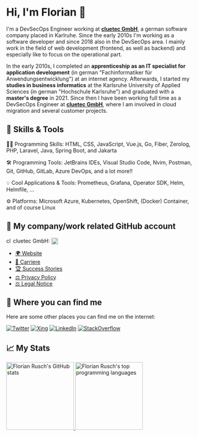 # Hi, I'm Florian 👋

I'm a DevSecOps Engineer working at [**cluetec GmbH**](https://cluetec.de), a german software company placed in Karlruhe. Since the early 2010s I'm working as a software developer and since 2018 also in the DevSecOps area. I mainly work in the field of web development (frontend, as well as backend) and especially like to focus on the operational part.

In the early 2010s, I completed an **apprenticeship as an IT specialist for application development** (in german "Fachinformatiker für Anwendungsentwicklung") at an internet agency. Afterwards, I started my **studies in business informatics** at the Karlsruhe University of Applied Sciences (in german "Hochschule Karlsruhe") and graduated with a **master's degree** in 2021. Since then I have been working full time as a DevSecOps Engineer at [**cluetec GmbH**](https://cluetec.de), where I am involved in cloud migration and several customer projects.

## 🦄 Skills & Tools

👨‍💻 Programming Skills: HTML, CSS, JavaScript, Vue.js, Go, Fiber, Zerolog, PHP, Laravel, Java, Spring Boot, and Jakarta

🛠️ Programming Tools: JetBrains IDEs, Visual Studio Code, Nvim, Postman, Git, GitHub, GitLab, Azure DevOps, and a lot more!!

💡 Cool Applications & Tools: Prometheus, Grafana, Operator SDK, Helm, Helmfile, ...

⚙️ Platforms: Microsoft Azure, Kubernetes, OpenShift, (Docker) Container, and of course Linux

## 💼 My company/work related GitHub account

<img src="https://avatars.githubusercontent.com/u/11868450" alt="cluetec icon" height="14" width="14" /> cluetec GmbH: <a href="https://github.com/florianrusch-cluetec" title="GitHub - florianrusch-cluetec"><img src="https://img.shields.io/badge/GitHub-florianrusch−cluetec-white?style=flat&logo=github&logoColor=white" height="18" style="vertical-align: text-top;" /></a>

- [🌍 Website](https://www.cluetec.de/en/)
- [💼 Carriere](https://www.cluetec.de/unternehmen/karriere-bei-cluetec/)
- [🏆 Success Stories](https://www.cluetec.de/en/success-stories/)
- [⚖️ Privacy Policy](https://www.cluetec.de/en/privacy-policy-220803/)
- [⚖️ Legal Notice](https://www.cluetec.de/en/legal-notice/)

## 🤳 Where you can find me

Here are some other places you can find me on the internet:

[![Twitter](https://img.shields.io/badge/Twitter-blue?style=for-the-badge&logo=twitter&logoColor=white)](https://twitter.com/florian_rusch)
[![Xing](https://img.shields.io/badge/Xing-green?style=for-the-badge&logo=xing&logoColor=white)](https://www.xing.com/profile/Florian_Rusch)
[![LinkedIn](https://img.shields.io/badge/Linkedin-blue?style=for-the-badge&logo=linkedin&logoColor=white)](https://www.linkedin.com/in/florianrusch/)
[![StackOverflow](https://img.shields.io/badge/Stackoverflow-orange?style=for-the-badge&logo=stackoverflow&logoColor=white)](https://stackoverflow.com/users/4072522/florian-rusch)

## 📈 My Stats
<a href="https://github.com/florianrusch">
  <img height="180em" title="Florian Rusch's GitHub stats" src="https://github-readme-stats.vercel.app/api?username=florianrusch&count_private=true&show_icons=true&theme=dracula&include_all_commits=true&bg_color=90,282A36,80165B" />
  <img height="180em" title="Florian Rusch's top programming languages" src="https://github-readme-stats.vercel.app/api/top-langs/?username=florianrusch&layout=compact&custom_title=Most%20Used%20Languages%20on%20GitHub&theme=dracula&langs_count=8&bg_color=90,282A36,80165B" />
</a>

<!-- GitHub Profile Inspirations:
- https://github.com/aler9
- https://github.com/ringabout
- https://github.com/marcusolsson
- https://github.com/jdhao
- https://github.com/jonataslaw
- https://github.com/micaellimedeiros -->
